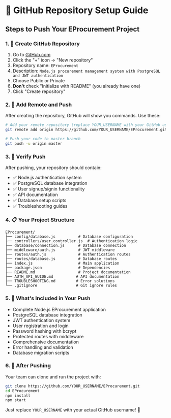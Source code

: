 # 🚀 GitHub Repository Setup Guide

## Steps to Push Your EProcurement Project

### 1. 📁 Create GitHub Repository
1. Go to [GitHub.com](https://github.com)
2. Click the "+" icon → "New repository"
3. Repository name: `EProcurement`
4. Description: `Node.js procurement management system with PostgreSQL and JWT authentication`
5. Choose Public or Private
6. **Don't** check "Initialize with README" (you already have one)
7. Click "Create repository"

### 2. 🔗 Add Remote and Push
After creating the repository, GitHub will show you commands. Use these:

```bash
# Add your remote repository (replace YOUR_USERNAME with your GitHub username)
git remote add origin https://github.com/YOUR_USERNAME/EProcurement.git

# Push your code to master branch
git push -u origin master
```

### 3. 🎉 Verify Push
After pushing, your repository should contain:
- ✅ Node.js authentication system
- ✅ PostgreSQL database integration  
- ✅ User signup/signin functionality
- ✅ API documentation
- ✅ Database setup scripts
- ✅ Troubleshooting guides

### 4. 📋 Your Project Structure
```
EProcurement/
├── config/database.js          # Database configuration
├── controllers/user.controller.js  # Authentication logic
├── database/connection.js      # Database connection
├── middleware/auth.js          # JWT middleware
├── routes/auth.js              # Authentication routes
├── routes/database.js          # Database routes
├── index.js                    # Main application
├── package.json                # Dependencies
├── README.md                   # Project documentation
├── AUTH_API_GUIDE.md          # API documentation
├── TROUBLESHOOTING.md         # Error solutions
└── .gitignore                 # Git ignore rules
```

### 5. 🔧 What's Included in Your Push
- Complete Node.js EProcurement application
- PostgreSQL database integration
- JWT authentication system
- User registration and login
- Password hashing with bcrypt
- Protected routes with middleware
- Comprehensive documentation
- Error handling and validation
- Database migration scripts

### 6. 🎯 After Pushing
Your team can clone and run the project with:
```bash
git clone https://github.com/YOUR_USERNAME/EProcurement.git
cd EProcurement
npm install
npm start
```

Just replace `YOUR_USERNAME` with your actual GitHub username! 🚀